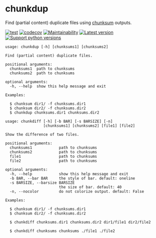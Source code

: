 # chunkdup

Find (partial content) duplicate files using [chunksum](https://github.com/xyb/chunksum) outputs.

[![test](https://github.com/xyb/chunkdup/actions/workflows/test.yml/badge.svg)](https://github.com/xyb/chunkdup/actions/workflows/test.yml)
[![codecov](https://codecov.io/gh/xyb/chunkdup/branch/main/graph/badge.svg?token=TVFUKMLFMX)](https://codecov.io/gh/xyb/chunkdup)
[![Maintainability](https://api.codeclimate.com/v1/badges/0935f557916da1fdcddb/maintainability)](https://codeclimate.com/github/xyb/chunkdup/maintainability)
[![Latest version](https://img.shields.io/pypi/v/chunkdup.svg)](https://pypi.org/project/chunkdup/)
[![Support python versions](https://img.shields.io/pypi/pyversions/chunkdup)](https://pypi.org/project/chunkdup/)

```
usage: chunkdup [-h] [chunksums1] [chunksums2]

Find (partial content) duplicate files.

positional arguments:
  chunksums1  path to chunksums
  chunksums2  path to chunksums

optional arguments:
  -h, --help  show this help message and exit

Examples:

  $ chunksum dir1/ -f chunksums.dir1
  $ chunksum dir2/ -f chunksums.dir2
  $ chunkdup chunksums.dir1 chunksums.dir2
```

```
usage: chunkdiff [-h] [-b BAR] [-s BARSIZE] [-n]
                 [chunksums1] [chunksums2] [file1] [file2]

Show the difference of two files.

positional arguments:
  chunksums1            path to chunksums
  chunksums2            path to chunksums
  file1                 path to chunksums
  file2                 path to chunksums

optional arguments:
  -h, --help            show this help message and exit
  -b BAR, --bar BAR     the style of bar. default: oneline
  -s BARSIZE, --barsize BARSIZE
                        the size of bar. default: 40
  -n, --nocolor         do not colorize output. default: False

Examples:

  $ chunksum dir1/ -f chunksums.dir1
  $ chunksum dir2/ -f chunksums.dir2

  $ chunkdiff chunksums.dir1 chunksums.dir2 dir1/file1 dir2/file2

  $ chunkdiff chunksums chunksums ./file1 ./file2
```
